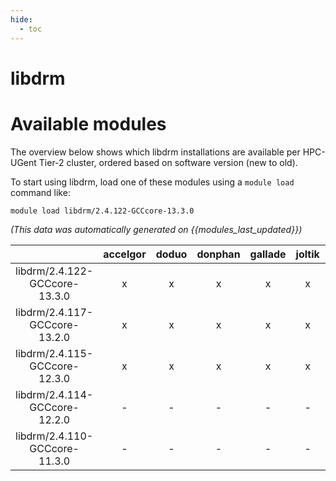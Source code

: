 ```yaml
---
hide:
  - toc
---
```


libdrm
======

# Available modules


The overview below shows which libdrm installations are available per HPC-UGent Tier-2 cluster, ordered based on software version (new to old).

To start using libdrm, load one of these modules using a `module load` command like:

```shell
module load libdrm/2.4.122-GCCcore-13.3.0
```

*(This data was automatically generated on {{modules_last_updated}})*  

| |accelgor|doduo|donphan|gallade|joltik|shinx|
| :---: | :---: | :---: | :---: | :---: | :---: | :---: |
|libdrm/2.4.122-GCCcore-13.3.0|x|x|x|x|x|x|
|libdrm/2.4.117-GCCcore-13.2.0|x|x|x|x|x|x|
|libdrm/2.4.115-GCCcore-12.3.0|x|x|x|x|x|x|
|libdrm/2.4.114-GCCcore-12.2.0|-|-|-|-|-|x|
|libdrm/2.4.110-GCCcore-11.3.0|-|-|-|-|-|x|
